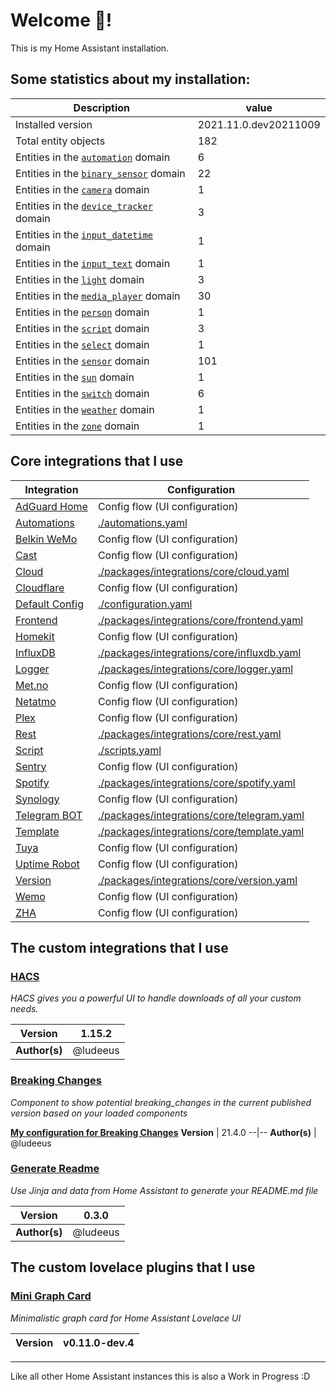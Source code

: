 # Welcome 👋!

This is my Home Assistant installation.

## Some statistics about my installation:

Description | value
--|--
Installed version | 2021.11.0.dev20211009
Total entity objects | 182
Entities in the [`automation`](https://www.home-assistant.io/components/automation) domain | 6
Entities in the [`binary_sensor`](https://www.home-assistant.io/components/binary_sensor) domain | 22
Entities in the [`camera`](https://www.home-assistant.io/components/camera) domain | 1
Entities in the [`device_tracker`](https://www.home-assistant.io/components/device_tracker) domain | 3
Entities in the [`input_datetime`](https://www.home-assistant.io/components/input_datetime) domain | 1
Entities in the [`input_text`](https://www.home-assistant.io/components/input_text) domain | 1
Entities in the [`light`](https://www.home-assistant.io/components/light) domain | 3
Entities in the [`media_player`](https://www.home-assistant.io/components/media_player) domain | 30
Entities in the [`person`](https://www.home-assistant.io/components/person) domain | 1
Entities in the [`script`](https://www.home-assistant.io/components/script) domain | 3
Entities in the [`select`](https://www.home-assistant.io/components/select) domain | 1
Entities in the [`sensor`](https://www.home-assistant.io/components/sensor) domain | 101
Entities in the [`sun`](https://www.home-assistant.io/components/sun) domain | 1
Entities in the [`switch`](https://www.home-assistant.io/components/switch) domain | 6
Entities in the [`weather`](https://www.home-assistant.io/components/weather) domain | 1
Entities in the [`zone`](https://www.home-assistant.io/components/zone) domain | 1

## Core integrations that I use

Integration | Configuration
--|--
[AdGuard Home](https://home-assistant.io/integrations/adguard) | Config flow (UI configuration)
[Automations](https://home-assistant.io/integrations/automation) | [./automations.yaml](./automations.yaml)
[Belkin WeMo](https://home-assistant.io/integrations/wemo) | Config flow (UI configuration)
[Cast](https://home-assistant.io/integrations/cast) | Config flow (UI configuration)
[Cloud](https://home-assistant.io/integrations/cloud) | [./packages/integrations/core/cloud.yaml](./packages/integrations/core/cloud.yaml)
[Cloudflare](https://home-assistant.io/integrations/cloudflare) | Config flow (UI configuration)
[Default Config](https://home-assistant.io/integrations/default_config) | [./configuration.yaml](./configuration.yaml)
[Frontend](https://home-assistant.io/integrations/frontend) | [./packages/integrations/core/frontend.yaml](./packages/integrations/core/frontend.yaml)
[Homekit](https://home-assistant.io/integrations/homekit) | Config flow (UI configuration)
[InfluxDB](https://home-assistant.io/integrations/influxdb) | [./packages/integrations/core/influxdb.yaml](./packages/integrations/core/influxdb.yaml)
[Logger](https://home-assistant.io/integrations/logger) | [./packages/integrations/core/logger.yaml](./packages/integrations/core/logger.yaml)
[Met.no](https://home-assistant.io/integrations/met) | Config flow (UI configuration)
[Netatmo](https://home-assistant.io/integrations/netatmo) | Config flow (UI configuration)
[Plex](https://home-assistant.io/integrations/plex) | Config flow (UI configuration)
[Rest](https://home-assistant.io/integrations/rest) | [./packages/integrations/core/rest.yaml](./packages/integrations/core/rest.yaml)
[Script](https://home-assistant.io/integrations/script) | [./scripts.yaml](./scripts.yaml)
[Sentry](https://home-assistant.io/integrations/sentry) | Config flow (UI configuration)
[Spotify](https://home-assistant.io/integrations/spotify) | [./packages/integrations/core/spotify.yaml](./packages/integrations/core/spotify.yaml)
[Synology](https://home-assistant.io/integrations/synology_dsm) | Config flow (UI configuration)
[Telegram BOT](https://home-assistant.io/integrations/telegram) | [./packages/integrations/core/telegram.yaml](./packages/integrations/core/telegram.yaml)
[Template](https://home-assistant.io/integrations/template) | [./packages/integrations/core/template.yaml](./packages/integrations/core/template.yaml)
[Tuya](https://home-assistant.io/integrations/tuya) | Config flow (UI configuration)
[Uptime Robot](https://home-assistant.io/integrations/uptimerobot) | Config flow (UI configuration)
[Version](https://home-assistant.io/integrations/version) | [./packages/integrations/core/version.yaml](./packages/integrations/core/version.yaml)
[Wemo](https://home-assistant.io/integrations/wemo) | Config flow (UI configuration)
[ZHA](https://home-assistant.io/integrations/zha) | Config flow (UI configuration)


## The custom integrations that I use

### [HACS](https://github.com/hacs/integration)

_HACS gives you a powerful UI to handle downloads of all your custom needs._

**Version** | 1.15.2
--|--
**Author(s)** | @ludeeus

### [Breaking Changes](https://github.com/custom-components/breaking_changes)

_Component to show potential breaking_changes in the current published version based on your loaded components_


[**My configuration for Breaking Changes**](./packages/integrations/custom/breaking_changes.yaml)
**Version** | 21.4.0
--|--
**Author(s)** | @ludeeus

### [Generate Readme](https://github.com/custom-components/readme)

_Use Jinja and data from Home Assistant to generate your README.md file_

**Version** | 0.3.0
--|--
**Author(s)** | @ludeeus

## The custom lovelace plugins that I use

### [Mini Graph Card](https://github.com/kalkih/mini-graph-card)

_Minimalistic graph card for Home Assistant Lovelace UI_

**Version** | v0.11.0-dev.4
--|--


***

Like all other Home Assistant instances this is also a Work in Progress :D